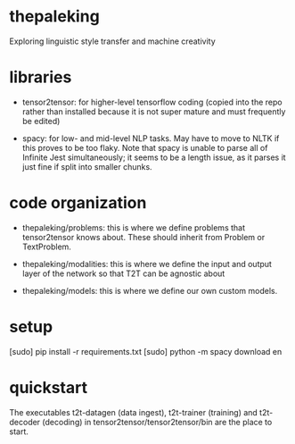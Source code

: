 # thepaleking
Exploring linguistic style transfer and machine creativity

# libraries

* tensor2tensor: for higher-level tensorflow coding (copied into the repo
  rather than installed because it is not super mature and must frequently be
  edited)

* spacy: for low- and mid-level NLP tasks. May have to move to NLTK if this
  proves to be too flaky. Note that spacy is unable to parse all of Infinite
  Jest simultaneously; it seems to be a length issue, as it parses it just fine
  if split into smaller chunks.

# code organization

* thepaleking/problems: this is where we define problems that tensor2tensor
  knows about. These should inherit from Problem or TextProblem.

* thepaleking/modalities: this is where we define the input and output layer of
  the network so that T2T can be agnostic about

* thepaleking/models: this is where we define our own custom models.

# setup

[sudo] pip install -r requirements.txt
[sudo] python -m spacy download en

# quickstart

The executables t2t-datagen (data ingest), t2t-trainer (training) and
t2t-decoder (decoding) in tensor2tensor/tensor2tensor/bin are the place to
start.